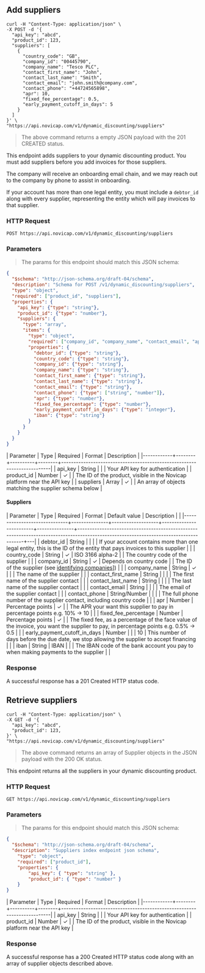 ## Add suppliers

```shell
curl -H "Content-Type: application/json" \
-X POST -d '{
  "api_key": "abcd",
  "product_id": 123,
  "suppliers": [
    {
      "country_code": "GB",
      "company_id": "00445790",
      "company_name": "Tesco PLC",
      "contact_first_name": "John",
      "contact_last_name": "Smith",
      "contact_email": "john.smith@company.com",
      "contact_phone": "+44724565898",
      "apr": 10,
      "fixed_fee_percentage": 0.5,
      "early_payment_cutoff_in_days": 5
    }
  ]
}' \
"https://api.novicap.com/v1/dynamic_discounting/suppliers"
```

> The above command returns a empty JSON payload with the 201 CREATED status.

This endpoint adds suppliers to your dynamic discounting product. You must add suppliers before you add invoices for those suppliers.

The company will receive an onboarding email chain, and we may reach out to the company by phone to assist in onboarding.

If your account has more than one legal entity, you must include a `debtor_id` along with every supplier, representing the entity which will pay invoices to that supplier.


### HTTP Request

`POST https://api.novicap.com/v1/dynamic_discounting/suppliers`

### Parameters

> The params for this endpoint should match this JSON schema:

```json
{
  "$schema": "http://json-schema.org/draft-04/schema",
  "description": "Schema for POST /v1/dynamic_discounting/suppliers",
  "type": "object",
  "required": ["product_id", "suppliers"],
  "properties": {
    "api_key": {"type": "string"},
    "product_id": {"type": "number"},
    "suppliers": {
      "type": "array",
      "items": {
        "type": "object",
        "required": ["company_id", "company_name", "contact_email", "apr", "fixed_fee_percentage"],
        "properties": {
          "debtor_id": {"type": "string"},
          "country_code": {"type": "string"},
          "company_id": {"type": "string"},
          "company_name": {"type": "string"},
          "contact_first_name": {"type": "string"},
          "contact_last_name": {"type": "string"},
          "contact_email": {"type": "string"},
          "contact_phone": {"type": ["string", "number"]},
          "apr": {"type": "number"},
          "fixed_fee_percentage": {"type": "number"},
          "early_payment_cutoff_in_days": {"type": "integer"},
          "iban": {"type": "string"}
        }
      }
    }
  }
}
```

| Parameter  | Type   | Required | Format | Description                                                             |
|------------+--------+----------+--------+-------------------------------------------------------------------------|
| api_key    | String |          |        | Your API key for authentication                                         |
| product_id | Number | ✓        |        | The ID of the product, visible in the Novicap platform near the API key |
| suppliers  | Array  | ✓        |        | An array of objects matching the supplier schema below                  |

#### Suppliers

| Parameter                    | Type          | Required          | Format                  | Default value | Description                                                                                                                          |   |
|------------------------------+---------------+-------------------+-------------------------+---------------+--------------------------------------------------------------------------------------------------------------------------------------+---|
| debtor_id                    | String        |                   |                         |               | If your account contains more than one legal entity, this is the ID of the entity that pays invoices to this supplier                |   |
| country_code                 | String        | ✓                 | ISO 3166 alpha-2        |               | The country code of the supplier                                                                                                     |   |
| company_id                   | String        | ✓                 | Depends on country code |               | The ID of the supplier (see [identifying companies](!identifying-companies)])                                                        |   |
| company_name                 | String        | ✓                 |                         |               | The name of the supplier                                                                                                             |   |
| contact_first_name           | String        |                   |                         |               | The first name of the supplier contact                                                                                               |   |
| contact_last_name            | String        |                   |                         |               | The last name of the supplier contact                                                                                                |   |
| contact_email                | String        |                   |                         |               | The email of the supplier contact                                                                                                    |   |
| contact_phone                | String/Number |                   |                         |               | The full phone number of the supplier contact, including country code                                                                |   |
| apr                          | Number        | Percentage points | ✓                       |               | The APR your want this supplier to pay in percentage points e.g. 10% -> 10                                                           |   |
| fixed_fee_percentage         | Number        | Percentage points | ✓                       |               | The fixed fee, as a percentage of the face value of the invoice, you want the supplier to pay, in percentage points e.g. 0.5% -> 0.5 |   |
| early_payment_cutoff_in_days | Number        |                   |                         | 10            | This number of days before the due date, we stop allowing the supplier to accept financing                                           |   |
| iban                         | String        | IBAN              |                         |               | The IBAN code of the bank account you pay to when making payments to the supplier                                                    |   |

### Response

A successful response has a 201 Created HTTP status code.

## Retrieve suppliers

```shell
curl -H "Content-Type: application/json" \
-X GET -d '{
  "api_key": "abcd",
  "product_id": 123,
}' \
"https://api.novicap.com/v1/dynamic_discounting/suppliers"
```

> The above command returns an array of Supplier objects in the JSON payload with the 200 OK status.

This endpoint returns all the suppliers in your dynamic discounting product.


### HTTP Request

`GET https://api.novicap.com/v1/dynamic_discounting/suppliers`

### Parameters

> The params for this endpoint should match this JSON schema:

```json
{
  "$schema": "http://json-schema.org/draft-04/schema",
  "description": "Suppliers index endpoint json schema",
	"type": "object",
	"required": ["product_id"],
	"properties": {
		"api_key": { "type": "string" },
		"product_id": { "type": "number" }
	}
}
```

| Parameter  | Type   | Required | Format | Description                                                             |
|------------+--------+----------+--------+-------------------------------------------------------------------------|
| api_key    | String |          |        | Your API key for authentication                                         |
| product_id | Number | ✓        |        | The ID of the product, visible in the Novicap platform near the API key |


### Response

A successful response has a 200 Created HTTP status code along with an array of supplier objects described above.
